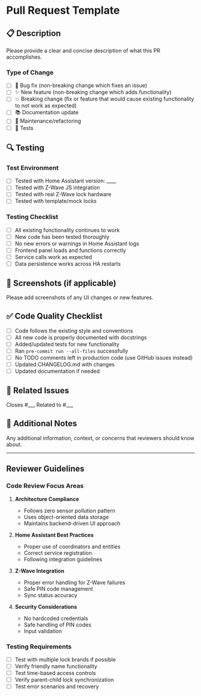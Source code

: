# Pull Request Template

## 📋 Description

Please provide a clear and concise description of what this PR accomplishes.

### Type of Change
- [ ] 🐛 Bug fix (non-breaking change which fixes an issue)
- [ ] ✨ New feature (non-breaking change which adds functionality)
- [ ] 💥 Breaking change (fix or feature that would cause existing functionality to not work as expected)
- [ ] 📚 Documentation update
- [ ] 🔧 Maintenance/refactoring
- [ ] 🧪 Tests

## 🔍 Testing

### Test Environment
- [ ] Tested with Home Assistant version: ____
- [ ] Tested with Z-Wave JS integration
- [ ] Tested with real Z-Wave lock hardware
- [ ] Tested with template/mock locks

### Testing Checklist
- [ ] All existing functionality continues to work
- [ ] New code has been tested thoroughly
- [ ] No new errors or warnings in Home Assistant logs
- [ ] Frontend panel loads and functions correctly
- [ ] Service calls work as expected
- [ ] Data persistence works across HA restarts

## 📸 Screenshots (if applicable)

Please add screenshots of any UI changes or new features.

## ✅ Code Quality Checklist

- [ ] Code follows the existing style and conventions
- [ ] All new code is properly documented with docstrings
- [ ] Added/updated tests for new functionality
- [ ] Ran `pre-commit run --all-files` successfully
- [ ] No TODO comments left in production code (use GitHub issues instead)
- [ ] Updated CHANGELOG.md with changes
- [ ] Updated documentation if needed

## 🔗 Related Issues

Closes #___
Related to #___

## 📝 Additional Notes

Any additional information, context, or concerns that reviewers should know about.

---

## Reviewer Guidelines

### Code Review Focus Areas

1. **Architecture Compliance**
   - Follows zero sensor pollution pattern
   - Uses object-oriented data storage
   - Maintains backend-driven UI approach

2. **Home Assistant Best Practices**
   - Proper use of coordinators and entities
   - Correct service registration
   - Following integration guidelines

3. **Z-Wave Integration**
   - Proper error handling for Z-Wave failures
   - Safe PIN code management
   - Sync status accuracy

4. **Security Considerations**
   - No hardcoded credentials
   - Safe handling of PIN codes
   - Input validation

### Testing Requirements

- [ ] Test with multiple lock brands if possible
- [ ] Verify friendly name functionality
- [ ] Test time-based access controls
- [ ] Verify parent-child lock synchronization
- [ ] Test error scenarios and recovery
